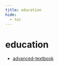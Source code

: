 ```yaml
---
title: education
hide:
  - toc
---
```


# education

- [advanced-textbook](../quickstart/advanced-textbook/)
  <small></small>

